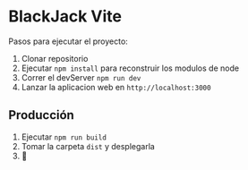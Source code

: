 # BlackJack Vite

Pasos para ejecutar el proyecto:

1. Clonar repositorio
2. Ejecutar ```npm install``` para reconstruir los modulos de node
3. Correr el devServer ```npm run dev```
4. Lanzar la aplicacion web en ```http://localhost:3000```

## Producción

1. Ejecutar ```npm run build```
2. Tomar la carpeta ```dist``` y desplegarla
3. 🎃